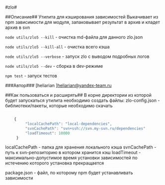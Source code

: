 #zlo#

##Описание##
Утилита для кэширования зависимостей
Выкачивает из npm зависимости для модуля, запаковывает результат в архив и кладет архив в svn

`node utils/zlo5 --kill`  - очистка md-файла для данного zlo.json

`node utils/zlo5 --kill-all`  - очистка всего кэша

`node utils/zlo5 --verbose` - запуск zlo с выводом подробных логов

`node utils/zlo5 --dev` - сборка в dev-режиме

`npm test`  - запуск тестов


###Автор###
[heliarian ]<heliarian@yandex-team.ru>

##Как пользоваться и расширять##
В корне директории из которой будет запускаться утилита необходимо создать файлы:
 zlo-config.json - библиотеки/пакеты, которые необходимо скачать

```javascript

    {
         "localCachePath": "local-dependencies",
         "svnCachePath": "svn+ssh://svn.my-svn.ru/dependencies"
         "loadTimeout": 10000
     }

```
localCachePath - папка для хранения локального кэша
svnCachePath - путь к svn-репозиторию в котором хранится кэш
loadTimeout - максимально-допустимое время установки зависимостей по истечению которого установка прекращается

package.json - файл, по которому npm будет устанавливать зависимости
